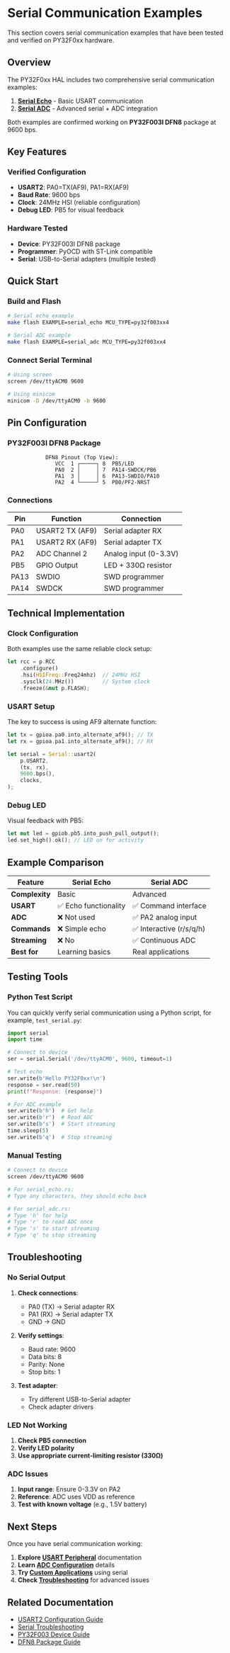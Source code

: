 # Serial Communication Examples

This section covers serial communication examples that have been tested and verified on PY32F0xx hardware.

## Overview

The PY32F0xx HAL includes two comprehensive serial communication examples:

1. **[Serial Echo](./serial-echo.md)** - Basic USART communication
2. **[Serial ADC](./serial-adc.md)** - Advanced serial + ADC integration

Both examples are confirmed working on **PY32F003I DFN8** package at 9600 bps.

## Key Features

### Verified Configuration
- **USART2**: PA0=TX(AF9), PA1=RX(AF9)
- **Baud Rate**: 9600 bps
- **Clock**: 24MHz HSI (reliable configuration)
- **Debug LED**: PB5 for visual feedback

### Hardware Tested
- **Device**: PY32F003I DFN8 package
- **Programmer**: PyOCD with ST-Link compatible
- **Serial**: USB-to-Serial adapters (multiple tested)

## Quick Start

### Build and Flash

```bash
# Serial echo example
make flash EXAMPLE=serial_echo MCU_TYPE=py32f003xx4

# Serial ADC example
make flash EXAMPLE=serial_adc MCU_TYPE=py32f003xx4
```

### Connect Serial Terminal

```bash
# Using screen
screen /dev/ttyACM0 9600

# Using minicom  
minicom -D /dev/ttyACM0 -b 9600

```

## Pin Configuration

### PY32F003I DFN8 Package



```
            DFN8 Pinout (Top View):
               VCC  1 ┌─────┐ 8  PB5/LED
               PA0  2 │     │ 7  PA14-SWDCK/PB6
               PA1  3 │     │ 6  PA13-SWDIO/PA10
               PA2  4 └─────┘ 5  PB0/PF2-NRST

```


### Connections

| Pin | Function | Connection |
|-----|----------|------------|
| PA0 | USART2 TX (AF9) | Serial adapter RX |
| PA1 | USART2 RX (AF9) | Serial adapter TX |
| PA2 | ADC Channel 2   | Analog input (0-3.3V) |
| PB5 | GPIO Output     | LED + 330Ω resistor |
| PA13| SWDIO          | SWD programmer |
| PA14| SWDCK          | SWD programmer |

## Technical Implementation

### Clock Configuration

Both examples use the same reliable clock setup:

```rust
let rcc = p.RCC
    .configure()
    .hsi(HSIFreq::Freq24mhz)  // 24MHz HSI
    .sysclk(24.MHz())         // System clock
    .freeze(&mut p.FLASH);
```

### USART Setup

The key to success is using AF9 alternate function:

```rust
let tx = gpioa.pa0.into_alternate_af9(); // TX
let rx = gpioa.pa1.into_alternate_af9(); // RX

let serial = Serial::usart2(
    p.USART2,
    (tx, rx),
    9600.bps(),
    clocks,
);
```

### Debug LED

Visual feedback with PB5:

```rust
let mut led = gpiob.pb5.into_push_pull_output();
led.set_high().ok(); // LED on for activity
```

## Example Comparison

| Feature | Serial Echo | Serial ADC |
|---------|-------------|------------|
| **Complexity** | Basic | Advanced |
| **USART** | ✅ Echo functionality | ✅ Command interface |
| **ADC** | ❌ Not used | ✅ PA2 analog input |
| **Commands** | ❌ Simple echo | ✅ Interactive (r/s/q/h) |
| **Streaming** | ❌ No | ✅ Continuous ADC |
| **Best for** | Learning basics | Real applications |

## Testing Tools

### Python Test Script

You can quickly verify serial communication using a Python script, for example, `test_serial.py`:


```python
import serial
import time

# Connect to device
ser = serial.Serial('/dev/ttyACM0', 9600, timeout=1)

# Test echo
ser.write(b'Hello PY32F0xx!\n')
response = ser.read(50)
print(f"Response: {response}")

# For ADC example
ser.write(b'h')  # Get help
ser.write(b'r')  # Read ADC
ser.write(b's')  # Start streaming
time.sleep(5)
ser.write(b'q')  # Stop streaming
```

### Manual Testing

```bash
# Connect to device
screen /dev/ttyACM0 9600

# For serial_echo.rs:
# Type any characters, they should echo back

# For serial_adc.rs:
# Type 'h' for help
# Type 'r' to read ADC once  
# Type 's' to start streaming
# Type 'q' to stop streaming
```

## Troubleshooting

### No Serial Output

1. **Check connections**:
   - PA0 (TX) → Serial adapter RX
   - PA1 (RX) → Serial adapter TX  
   - GND → GND

2. **Verify settings**:
   - Baud rate: 9600
   - Data bits: 8
   - Parity: None
   - Stop bits: 1

3. **Test adapter**:
   - Try different USB-to-Serial adapter
   - Check adapter drivers

### LED Not Working

1. **Check PB5 connection**
2. **Verify LED polarity**
3. **Use appropriate current-limiting resistor (330Ω)**

### ADC Issues

1. **Input range**: Ensure 0-3.3V on PA2
2. **Reference**: ADC uses VDD as reference
3. **Test with known voltage** (e.g., 1.5V battery)

## Next Steps

Once you have serial communication working:

1. **Explore [USART Peripheral](../peripherals/usart.md)** documentation
2. **Learn [ADC Configuration](../peripherals/adc.md)** details
3. **Try [Custom Applications](../examples/blinky.md)** using serial
4. **Check [Troubleshooting](../troubleshooting/serial.md)** for advanced issues

## Related Documentation

- [USART2 Configuration Guide](./usart2-config.md)
- [Serial Troubleshooting](../troubleshooting/serial.md)
- [PY32F003 Device Guide](../devices/py32f003-guide.md)
- [DFN8 Package Guide](../devices/dfn8-guide.md)
